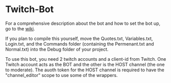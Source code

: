 # Twitch-Bot

For a comprehensive description about the bot and how to set the bot up, go to the [wiki](https://github.com/RokuHodo/Twitch-Bot/wiki).

If you plan to compile this yourself, move the Quotes.txt, Variables.txt, Login.txt, and the Commands folder (containing the Permenant.txt and Normal.txt) into the Debug folder of your project.

To use this bot, you need 2 twitch accounts and a client-id from Twitch. One Twitch account acts as the BOT and the other is the HOST channel (the one to moderate). The auoth token for the HOST channel is required to have the "channel_editor" scope to use some of the wrappers.
